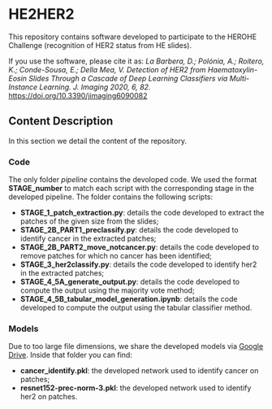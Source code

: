 # HE2HER2
This repository contains software developed to participate to the HEROHE Challenge (recognition of HER2 status from HE slides). 

If you use the software, please cite it as:
*La Barbera, D.; Polónia, A.; Roitero, K.; Conde-Sousa, E.; Della Mea, V. Detection of HER2 from Haematoxylin-Eosin Slides Through a Cascade of Deep Learning Classifiers via Multi-Instance Learning. J. Imaging 2020, 6, 82.* https://doi.org/10.3390/jimaging6090082 

## Content Description

In this section we detail the content of the repository.

### Code

The only folder *pipeline* contains the devoloped code. We used the format **STAGE_number** to match each script with the corresponding stage in the developed pipeline. The folder contains the following scripts:

- **STAGE_1_patch_extraction.py**: details the code developed to extract the patches of the given size from the slides;
- **STAGE_2B_PART1_preclassify.py**: details the code developed to identify cancer in the extracted patches;
- **STAGE_2B_PART2_move_notcancer.py**: details the code developed to remove patches for which no cancer has been identified;
- **STAGE_3_her2classify.py**: details the code developed to identify her2 in the extracted patches;
- **STAGE_4_5A_generate_output.py**: details the code developed to compute the output using the majority vote method;
- **STAGE_4_5B_tabular_model_generation.ipynb**: details the code developed to compute the output using the tabular classifier method.

### Models

Due to too large file dimensions, we share the developed models via [Google Drive](https://drive.google.com/drive/folders/1xzcfgugSd3wDUq1FxrYIUFO-LZOwgDxY?usp=sharing). Inside that folder you can find:

- **cancer_identify.pkl**: the developed network used to identify cancer on patches;
- **resnet152-prec-norm-3.pkl**: the developed network used to identify her2 on patches.

